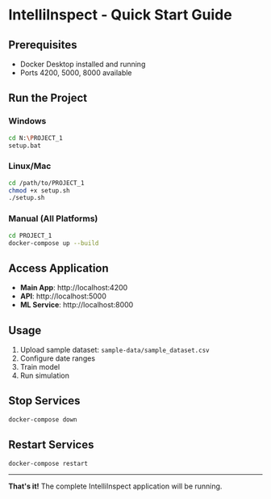 # IntelliInspect - Quick Start Guide

## Prerequisites
- Docker Desktop installed and running
- Ports 4200, 5000, 8000 available

## Run the Project

### Windows
```bash
cd N:\PROJECT_1
setup.bat
```

### Linux/Mac
```bash
cd /path/to/PROJECT_1
chmod +x setup.sh
./setup.sh
```

### Manual (All Platforms)
```bash
cd PROJECT_1
docker-compose up --build
```

## Access Application
- **Main App**: http://localhost:4200
- **API**: http://localhost:5000
- **ML Service**: http://localhost:8000

## Usage
1. Upload sample dataset: `sample-data/sample_dataset.csv`
2. Configure date ranges
3. Train model
4. Run simulation

## Stop Services
```bash
docker-compose down
```

## Restart Services
```bash
docker-compose restart
```

---
**That's it!** The complete IntelliInspect application will be running.
